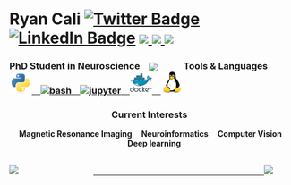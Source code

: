# Ryan Cali [![Twitter Badge](https://img.shields.io/badge/Twitter-Profile-informational?style=plastic&logo=twitter&logoColor=white&color=1CA2F1)](https://twitter.com/Ryan__Cali) [![LinkedIn Badge](https://img.shields.io/badge/LinkedIn-Profile-informational?style=plastic&logo=linkedin&logoColor=white&color=0D76A8)](https://www.linkedin.com/in/ryan-cali-64201417a/) <a href="https://www.researchgate.net/profile/Ryan-Cali"> <img src="https://img.shields.io/badge/ResearchGate-Profile-rgb(0%2C204%2C187)?style=plastic&logo=ResearchGate"> <a href="https://scholar.google.com/citations?hl=en&view_op=list_works&gmla=AJsN-F6celdkuzM5m7AmNbp8EQFetqHcoEBR8_yysDmGUuJ6sT30kiYIlXoza5suYx9EJujb8OjBEOYdQG5hxo_4Za8P4yX5VQ&user=NKw-aEsAAAAJ"> <img src="https://img.shields.io/badge/GoogleScholar-Profile-rgb(64%2C134%2C244)?style=plastic&logo=GoogleScholar"> <a href="https://pubmed.ncbi.nlm.nih.gov/?term=Cali+R"> <img src="https://img.shields.io/badge/PubMed-Profile-rgb(32%2C85%2C138)?style=plastic&logo=PubMed">
<a/>

### PhD Student in Neuroscience &nbsp;&nbsp; <a/> <img src="https://user-images.githubusercontent.com/71532882/159825031-b8c2d528-7f52-43c1-84b9-86907e3d7da7.png" width="60" align=center > &nbsp;&nbsp; &nbsp;&nbsp; &nbsp;&nbsp;&nbsp;&nbsp; Tools & Languages &nbsp; &nbsp; <a href="https://www.python.org" target="_blank"> <img src="https://raw.githubusercontent.com/devicons/devicon/master/icons/python/python-original.svg" alt="python" width="40" height="40"/> &nbsp;&nbsp; <a href="https://www.gnu.org/software/bash/" target="_blank"> <img src="https://www.vectorlogo.zone/logos/gnu_bash/gnu_bash-icon.svg" alt="bash" width="40" height="40"/> &nbsp;&nbsp; <a href="https://jupyter.org/" target="_blank"> <img src="https://user-images.githubusercontent.com/71532882/159995448-3a3fe34a-5bba-43ae-b673-b5deddc31c9a.png" alt="jupyter" width="40" height="40"/> &nbsp;&nbsp; <a href="https://www.docker.com/" target="_blank"> <img src="https://raw.githubusercontent.com/devicons/devicon/master/icons/docker/docker-original-wordmark.svg" alt="docker" width="40" height="40"/> &nbsp;&nbsp; <a href="https://www.linux.org/" target="_blank"> <img src="https://raw.githubusercontent.com/devicons/devicon/master/icons/linux/linux-original.svg" alt="linux" width="40" height="40"/> 

<a/>





### <p align="center"> Current&nbsp;Interests&nbsp;</b></summary> 


<p align="center">
<b>Magnetic Resonance Imaging 
<b>&nbsp;&nbsp;&nbsp;&nbsp;Neuroinformatics 
<b>&nbsp;&nbsp;&nbsp;&nbsp;Computer Vision
<b>&nbsp;&nbsp;&nbsp;&nbsp;Deep learning <br> <br> 
</p>


<a/>

<a href="https://summerofcode.withgoogle.com/programs/2022/projects/U46zNrr6">
<img src="https://user-images.githubusercontent.com/71532882/172217915-24069b3a-05ed-4afd-81a0-bc1b01e8508d.png" width="150" align=left>



&nbsp;&nbsp;&nbsp;&nbsp;&nbsp;&nbsp;&nbsp;&nbsp;&nbsp;&nbsp;&nbsp;&nbsp;&nbsp;&nbsp;&nbsp;&nbsp;&nbsp;&nbsp;&nbsp;&nbsp;&nbsp;&nbsp;&nbsp;&nbsp;&nbsp;&nbsp;&nbsp;&nbsp;&nbsp;&nbsp;&nbsp;&nbsp;&nbsp;&nbsp;&nbsp;&nbsp;&nbsp;&nbsp;&nbsp;&nbsp;&nbsp;&nbsp;&nbsp;&nbsp;&nbsp;&nbsp;&nbsp;&nbsp;&nbsp;&nbsp;&nbsp;&nbsp;&nbsp;&nbsp;&nbsp;&nbsp;&nbsp;&nbsp;&nbsp;&nbsp;&nbsp;&nbsp;&nbsp;&nbsp;&nbsp;&nbsp;&nbsp;&nbsp;&nbsp;&nbsp;&nbsp;&nbsp;&nbsp;&nbsp;&nbsp;&nbsp;&nbsp;&nbsp;&nbsp;&nbsp;&nbsp;&nbsp;&nbsp;&nbsp;&nbsp;&nbsp;&nbsp;&nbsp;&nbsp;&nbsp;&nbsp;<a href="https://github.com/rcali21"> <img src="https://github-readme-stats.vercel.app/api/top-langs/?username=rcali21&hide=html,css&title_color=ffffff&text_color=c9cacc&icon_color=4AB197&bg_color=1A2B34">
</a>
